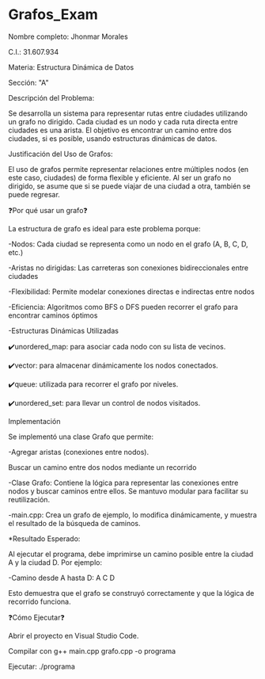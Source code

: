 # Grafos_Exam

Nombre completo: Jhonmar Morales

C.I.: 31.607.934

Materia: Estructura Dinámica de Datos

Sección: "A"

Descripción del Problema:

Se desarrolla un sistema para representar rutas entre ciudades utilizando un grafo no dirigido. Cada ciudad es un nodo y cada ruta directa entre ciudades es una arista. El objetivo es encontrar un camino entre dos ciudades, si es posible, usando estructuras dinámicas de datos.


Justificación del Uso de Grafos:


El uso de grafos permite representar relaciones entre múltiples nodos (en este caso, ciudades) de forma flexible y eficiente. Al ser un grafo no dirigido, se asume que si se puede viajar de una ciudad a otra, también se puede regresar.



❓Por qué usar un grafo❓ 

La estructura de grafo es ideal para este problema porque:

-Nodos: Cada ciudad se representa como un nodo en el grafo (A, B, C, D, etc.)

-Aristas no dirigidas: Las carreteras son conexiones bidireccionales entre ciudades

-Flexibilidad: Permite modelar conexiones directas e indirectas entre nodos

-Eficiencia: Algoritmos como BFS o DFS pueden recorrer el grafo para encontrar caminos óptimos

-Estructuras Dinámicas Utilizadas

✔️unordered_map: para asociar cada nodo con su lista de vecinos.

✔️vector: para almacenar dinámicamente los nodos conectados.

✔️queue: utilizada para recorrer el grafo por niveles.

✔️unordered_set: para llevar un control de nodos visitados.

Implementación

Se implementó una clase Grafo que permite:

-Agregar aristas (conexiones entre nodos).

Buscar un camino entre dos nodos mediante un recorrido

-Clase Grafo: Contiene la lógica para representar las conexiones entre nodos y buscar caminos entre ellos. Se mantuvo modular para facilitar su reutilización.

-main.cpp: Crea un grafo de ejemplo, lo modifica dinámicamente, y muestra el resultado de la búsqueda de caminos.

*Resultado Esperado:

Al ejecutar el programa, debe imprimirse un camino posible entre la ciudad A y la ciudad D. Por ejemplo:

-Camino desde A hasta D: A C D

Esto demuestra que el grafo se construyó correctamente y que la lógica de recorrido funciona.

❓Cómo Ejecutar❓

Abrir el proyecto en Visual Studio Code.

Compilar con g++ main.cpp grafo.cpp -o programa

Ejecutar: ./programa




